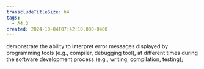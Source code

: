 ```yaml
---
transcludeTitleSize: h4
tags:
  - A4.3
created: 2024-10-04T07:42:10.000-0400
---
```

demonstrate the ability to interpret error messages displayed by programming tools (e.g., compiler, debugging tool), at different times during the software development process (e.g., writing, compilation, testing);